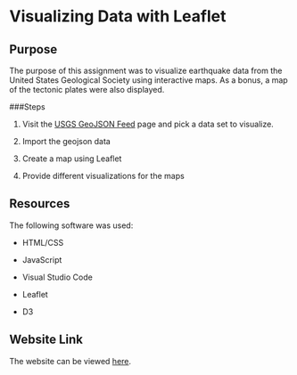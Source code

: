 # Visualizing Data with Leaflet <br>

## Purpose <br>
The purpose of this assignment was to visualize earthquake data from the United States Geological Society using interactive maps.  As a bonus, a map of the tectonic plates were also displayed. 


###Steps 

1.  Visit the [USGS GeoJSON Feed](http://earthquake.usgs.gov/earthquakes/feed/v1.0/geojson.php) page and pick a data set to visualize.

2.  Import the geojson data

3. Create a map using Leaflet

4. Provide different visualizations for the maps

## Resources

The following software was used: 

  * HTML/CSS
  
  * JavaScript

  * Visual Studio Code

  * Leaflet

  * D3

## Website Link

The website can be viewed [here](https://rjpaxtondata.github.io/leaflet-challenge/).




